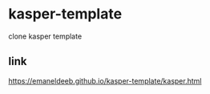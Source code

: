 # kasper-template
clone kasper template
## link
https://emaneldeeb.github.io/kasper-template/kasper.html
